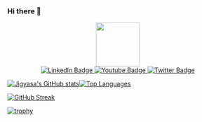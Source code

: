 ### Hi there 👋

<div id="header" align="center">
  <img src="https://media.giphy.com/media/M9gbBd9nbDrOTu1Mqx/giphy.gif" width="100"/>
</div>
<div id="badges" align="center">
  <a href="your-linkedin-URL">
    <img src="https://img.shields.io/badge/LinkedIn-blue?style=for-the-badge&logo=linkedin&logoColor=white" alt="LinkedIn Badge"/>
  </a>
  <a href="your-youtube-URL">
    <img src="https://img.shields.io/badge/YouTube-red?style=for-the-badge&logo=youtube&logoColor=white" alt="Youtube Badge"/>
  </a>
  <a href="your-twitter-URL">
    <img src="https://img.shields.io/badge/Twitter-blue?style=for-the-badge&logo=twitter&logoColor=white" alt="Twitter Badge"/>
  </a>
</div>

[![Jigyasa's GitHub stats](https://github-readme-stats.vercel.app/api?username=Jigyasa-G&count_private=true&show_icons=true&theme=dark)](https://github.com/Jigyasa-G)[![Top Languages](https://github-readme-stats.vercel.app/api/top-langs/?username=Jigyasa-G&theme=onedark)](https://github.com/Jigyasa-G)

[![GitHub Streak](https://streak-stats.demolab.com/?user=Jigyasa-G&count_private=true&show_icons=true&theme=dark)](https://github.com/Jigyasa-G)

[![trophy](https://github-profile-trophy.vercel.app/?username=Jigyasa-G&theme=onedark&row=1)](https://github.com//Jigyasa-G)


<!-- ![](https://komarev.com/ghpvc/?username=Jigyasa-G&color=green) -->

<!--
**Jigyasa-G/Jigyasa-G** is a ✨ _special_ ✨ repository because its `README.md` (this file) appears on your GitHub profile.

Here are some ideas to get you started:

- 🔭 I’m currently working on ...
- 🌱 I’m currently learning ...
- 👯 I’m looking to collaborate on ...
- 🤔 I’m looking for help with ...
- 💬 Ask me about ...
- 📫 How to reach me: ...
- 😄 Pronouns: ...
- ⚡ Fun fact: ...
-->
